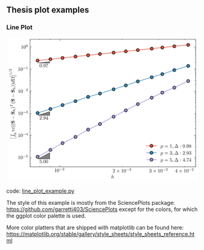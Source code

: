 ## Thesis plot examples

### Line Plot

<p align="center">
<img src="https://github.com/aaronyicongfu/thesis-plot-examples/raw/main/line_plot_example.jpg" width="500">
</p>

code: [line_plot_example.py](line_plot_example.py)

The style of this example is mostly from the SciencePlots package:
    https://github.com/garrettj403/SciencePlots
except for the colors, for which the ggplot color palette is used.

More color platters that are shipped with matplotlib can be found here:
    https://matplotlib.org/stable/gallery/style_sheets/style_sheets_reference.html
